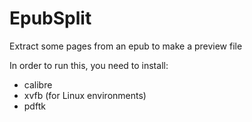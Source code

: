 # EpubSplit
Extract some pages from an epub to make a preview file

In order to run this, you need to install:
- calibre
- xvfb (for Linux environments)
- pdftk
